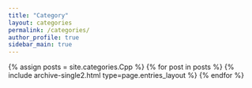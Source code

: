 ```yaml
---
title: "Category"
layout: categories
permalink: /categories/
author_profile: true
sidebar_main: true
---
```

{% assign posts = site.categories.Cpp %}
{% for post in posts %} {% include archive-single2.html type=page.entries_layout %} {% endfor %}